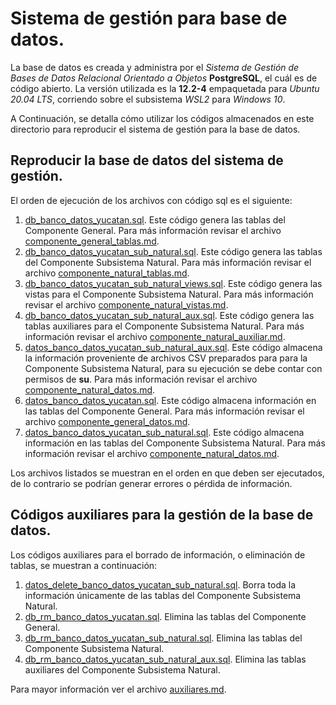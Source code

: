 # Sistema de gestión para base de datos.

La base de datos es creada y administra por el _Sistema de Gestión de Bases de Datos Relacional Orientado a Objetos_ __PostgreSQL__, el cuál es de código abierto. La versión utilizada es la __12.2-4__ empaquetada para _Ubuntu 20.04 LTS_, corriendo sobre el subsistema _WSL2_ para _Windows 10_.

A Continuación, se detalla cómo utilizar los códigos almacenados en este directorio para reproducir el sistema de gestión para la base de datos.

## Reproducir la base de datos del sistema de gestión.

El orden de ejecución de los archivos con código sql es el siguiente:
1. [db_banco_datos_yucatan.sql](db_banco_datos_yucatan.sql). Este código genera las tablas del Componente General. Para más información revisar el archivo [componente_general_tablas.md](componente_general_tablas.md).
2. [db_banco_datos_yucatan_sub_natural.sql](db_banco_datos_yucatan_sub_natural.sql). Este código genera las tablas del Componente Subsistema Natural. Para más información revisar el archivo [componente_natural_tablas.md](componente_natural_tablas.md).
3. [db_banco_datos_yucatan_sub_natural_views.sql](db_banco_datos_yucatan_sub_natural_views.sql). Este código genera las vistas para el Componente Subsistema Natural. Para más información revisar el archivo [componente_natural_vistas.md](componente_natural_vistas.md).
4. [db_banco_datos_yucatan_sub_natural_aux.sql](db_banco_datos_yucatan_sub_natural_aux.sql). Este código genera las tablas auxiliares para el Componente Subsistema Natural. Para más información revisar el archivo [componente_natural_auxiliar.md](componente_natural_auxiliar.md).
5. [datos_banco_datos_yucatan_sub_natural_aux.sql](datos_banco_datos_yucatan_sub_natural_aux.sql). Este código almacena la información proveniente de archivos CSV preparados para para la Componente Subsistema Natural, para su ejecución se debe contar con permisos de __su__. Para más información revisar el archivo [componente_natural_datos.md](componente_natural_datos.md).
6. [datos_banco_datos_yucatan.sql](datos_banco_datos_yucatan.sql). Este código almacena información en las tablas del Componente General. Para más información revisar el archivo [componente_general_datos.md](componente_general_datos.md).
7. [datos_banco_datos_yucatan_sub_natural.sql](datos_banco_datos_yucatan_sub_natural.sql). Este código almacena información en las tablas del Componente Subsistema Natural. Para más información revisar el archivo [componente_natural_datos.md](componente_natural_datos.md).

Los archivos listados se muestran en el orden en que deben ser ejecutados, de lo contrario se podrían generar errores o pérdida de información.

## Códigos auxiliares para la gestión de la base de datos.

Los códigos auxiliares para el borrado de información, o eliminación de tablas, se muestran a continuación:

1. [datos_delete_banco_datos_yucatan_sub_natural.sql](datos_delete_banco_datos_yucatan_sub_natural.sql). Borra toda la información únicamente de las tablas del Componente Subsistema Natural.
2. [db_rm_banco_datos_yucatan.sql](db_rm_banco_datos_yucatan.sql). Elimina las tablas del Componente General.
3. [db_rm_banco_datos_yucatan_sub_natural.sql](db_rm_banco_datos_yucatan_sub_natural.sql). Elimina las tablas del Componente Subsistema Natural.
4. [db_rm_banco_datos_yucatan_sub_natural_aux.sql](db_rm_banco_datos_yucatan_sub_natural_aux.sql). Elimina las tablas auxiliares del Componente Subsistema Natural.

Para mayor información ver el archivo [auxiliares.md](auxiliares.md).
